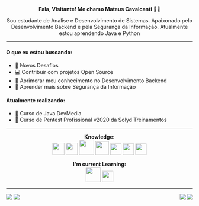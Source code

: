 <p align="center"> <b>Fala, Visitante! Me chamo Mateus Cavalcanti</b> 🖖🏻 </p>
<p align="center"> Sou estudante de Analise e Desenvolvimento de Sistemas. Apaixonado pelo Desenvolvimento Backend e pela Segurança da Informação. Atualmente estou aprendendo Java e Python</p>

<hr>

#### O que eu estou buscando: 
<ul>
  <li> 🚀 Novos Desafios </li>
  <li> 💻 Contribuir com projetos Open Source </li>
  <li> 💛 Aprimorar meu conhecimento no Desenvolvimento Backend </li>
  <li> 🖤 Aprender mais sobre Segurança da Informação </li>
</ul>

#### Atualmente realizando:
<ul>
  <li> 🐘 Curso de Java DevMedia </li>
  <li> 🐉 Curso de Pentest Profissional v2020 da Solyd Treinamentos </li>
</ul>

<hr>

<p align="center">
  <b>Knowledge:</b><br>
  <img src="https://user-images.githubusercontent.com/71419758/96328607-6172b180-101b-11eb-8de4-81c94280bc05.png" width="32px">
  <img src="https://user-images.githubusercontent.com/71419758/96328608-63d50b80-101b-11eb-82b9-16f1cc817a6d.png" width="32px">
  <img src="https://user-images.githubusercontent.com/73726439/102839878-5011a100-43e0-11eb-998f-9baf512654d6.png" width="40px">
  <img src="https://user-images.githubusercontent.com/73726439/97770673-25a81380-1b14-11eb-8c84-20e931164d08.png" width="36px">
  <img src="https://user-images.githubusercontent.com/71419758/96328711-64ba6d00-101c-11eb-96ec-9c43920b198b.png" width="30px">
  <img src="https://user-images.githubusercontent.com/71419758/96328715-73a11f80-101c-11eb-9572-cad128eba19e.png" width="30px">
  <img src="https://user-images.githubusercontent.com/71419758/96328721-84519580-101c-11eb-9975-06aa8d5e4175.png" width="30px">
</p>

<p align="center">
  <b>I'm current Learning:</b><br>
  <img src="https://user-images.githubusercontent.com/73726439/102839878-5011a100-43e0-11eb-998f-9baf512654d6.png" width="40px">
  <img src="https://user-images.githubusercontent.com/71419758/96328800-16f23480-101d-11eb-801c-7b8023928087.png" width="30px">
</p>

<hr>

[<img src="https://img.shields.io/badge/portfolio-%2312100E.svg?&style=for-the-badge&logo=github&logoColor=white" />](https://github.com/matcavl/)
[<img src="https://img.shields.io/badge/linkedin-%230077B5.svg?&style=for-the-badge&logo=linkedin&logoColor=white" />](https://www.linkedin.com/in/mateus-cavalcanti-931381202/)
[<img src="https://img.shields.io/badge/instagram-%23E4405F.svg?&style=for-the-badge&logo=instagram&logoColor=white" align="right" />](https://www.instagram.com/cavalcan7i_/?hl=pt-br)
[<img src="https://img.shields.io/badge/whatsapp-%25d366.svg?&style=for-the-badge&logo=whatsapp&logoColor=white" align="right" />](https://wa.me/5581987361156)
